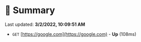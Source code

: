 # 📖 Summary
Last updated: **3/2/2022, 10:09:51 AM**

- `GET` [https://google.com](https://google.com) - **Up** (108ms)
